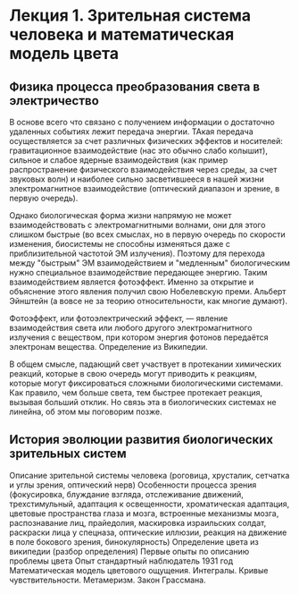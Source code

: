 # Лекция 1. Зрительная система человека и математическая модель цвета

## Физика процесса преобразования света в электричество
В основе всего что связано с получением информации о достаточно удаленных событиях лежит передача энергии. ТАкая передача осуществляется за счет различных физических эффектов и носителей: гравитационное взаимодействие (нас это обычно слабо колышит), сильное и слабое ядерные взаимодействия (как пример распространение физического взаимодействия через среды, за счет звуковых волн) и наиболее сильно засветившееся в нашей жизни электромагнитное взаимодействие (оптический диапазон и зрение, в первую очередь).

Однако биологическая форма жизни напрямую не может взаимодействовать с электромагнитными волнами, они для этого слишком быстрые (во всех смыслах, но в первую очередь по скорости изменения, биосистемы не способны изменяться даже с приблизительной частотой ЭМ излучения). Поэтому для перехода между "быстрым" ЭМ взаимодействием и "медленным" биологическим нужно специальное взаимодействие передающее энергию. Таким взаимодействием является фотоэффект. Именно за открытие и объяснение этого явления получил свою Нобелевскую преми. Альберт Эйнштейн (а вовсе не за теорию относительности, как многие думают).

Фотоэффект, или фотоэлектрический эффект, — явление взаимодействия света или любого другого электромагнитного излучения с веществом, при котором энергия фотонов передаётся электронам вещества. Определение из Википедии.

В общем смысле, падающий свет участвует в протекании химических реакций, которые в свою очередь могут приводить к реакциям, которые могут фиксироваться сложными биологическими системами. Как правило, чем больше света, тем быстрее протекает реакция, вызывая больший отклик. Но связь эта в биологических системах не линейна, об этом мы поговорим позже.

## История эволюции развития биологических зрительных систем
Описание зрительной системы человека (роговица, хрусталик, сетчатка и углы зрения, оптический нерв)
Особенности процесса зрения (фокусировка, блуждание взгляда, отслеживание движений, трехстимульный, адаптация к освещенности, хроматическая адаптация, цветовые пространства глаза и мозга, встроенные механизмы мозга, распознавание лиц, прайедолия, маскировка израильских солдат, раскраски лица у спецназа, оптические иллюзии, реакция на движение в поле бокового зрения, бинокулярность)
Определение цвета из википедии (разбор определения)
Первые опыты по описанию проблемы цвета
Опыт стандартный наблюдатель 1931 год
Математическая модель цветового ощущения. Интегралы. Кривые чувствительности. Метамеризм. Закон Грассмана.
